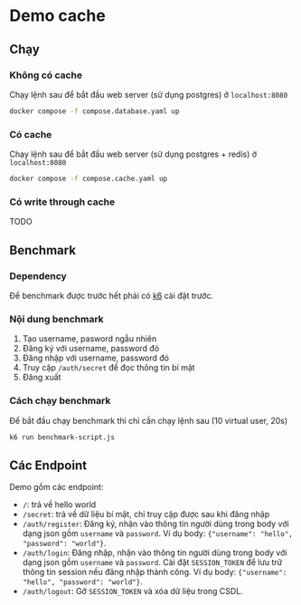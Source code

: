 # Demo cache

## Chạy

### Không có cache

Chạy lệnh sau để bắt đầu web server (sử dụng postgres) ở `localhost:8080`
```sh
docker compose -f compose.database.yaml up
```

### Có cache

Chạy lệnh sau để bắt đầu web server (sử dụng postgres + redis) ở `localhost:8080`
```sh
docker compose -f compose.cache.yaml up
```

### Có write through cache

TODO

## Benchmark

### Dependency

Để benchmark được trước hết phải có [k6](https://k6.io/) cài đặt trước.

### Nội dung benchmark

1. Tạo username, pasword ngẫu nhiên
2. Đăng ký với username, password đó
3. Đăng nhập với username, password đó
4. Truy cập `/auth/secret` để đọc thông tin bí mật
5. Đăng xuất

### Cách chạy benchmark

Để bắt đầu chạy benchmark thì chỉ cần chạy lệnh sau (10 virtual user, 20s)
```sh
k6 run benchmark-script.js
```

## Các Endpoint

Demo gồm các endpoint:
- `/`: trả về hello world
- `/secret`: trả về dữ liệu bí mật, chỉ truy cập được sau khi đăng nhập
- `/auth/register`: Đăng ký, nhận vào thông tin người dùng trong body với dạng json gồm `username` và `password`.
Ví dụ body: `{"username": "hello", "password": "world"}`.
- `/auth/login`: Đăng nhập, nhận vào thông tin người dùng trong body với dạng json gồm `username` và `password`.
Cài đặt `SESSION_TOKEN` để lưu trữ thông tin session nếu đăng nhập thành công.
Ví dụ body: `{"username": "hello", "password": "world"}`.
- `/auth/logout`: Gỡ `SESSION_TOKEN` và xóa dữ liệu trong CSDL.

